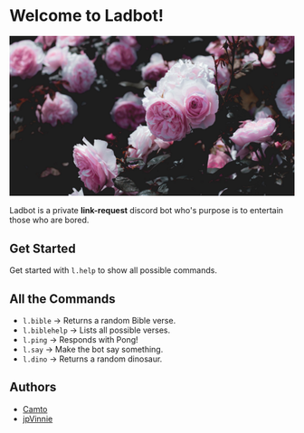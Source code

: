 # Welcome to Ladbot!

![ladbot avatar](./Images/Avatar.jpg)

Ladbot is a private **link-request** discord bot who's purpose is to entertain those who are bored.

## Get Started 

Get started with `l.help` to show all possible commands.

## All the Commands

* `l.bible` → Returns a random Bible verse.
* `l.biblehelp` → Lists all possible verses.
* `l.ping` → Responds with Pong!
* `l.say` → Make the bot say something.
* `l.dino` → Returns a random dinosaur.

## Authors

* [Camto](https://github.com/Camto)
* [jpVinnie](https://github.com/jpVinnie)